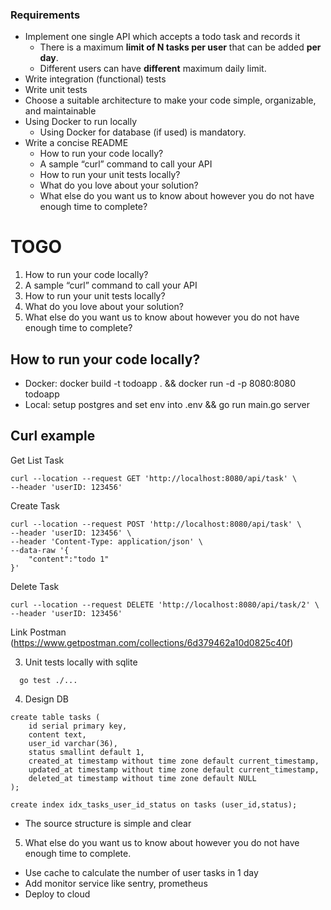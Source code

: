 ### Requirements

- Implement one single API which accepts a todo task and records it
  - There is a maximum **limit of N tasks per user** that can be added **per day**.
  - Different users can have **different** maximum daily limit.
- Write integration (functional) tests
- Write unit tests
- Choose a suitable architecture to make your code simple, organizable, and maintainable
- Using Docker to run locally
  - Using Docker for database (if used) is mandatory.
- Write a concise README
  - How to run your code locally?
  - A sample “curl” command to call your API
  - How to run your unit tests locally?
  - What do you love about your solution?
  - What else do you want us to know about however you do not have enough time to complete?

# TOGO
1. How to run your code locally?
2. A sample “curl” command to call your API
3. How to run your unit tests locally?
4. What do you love about your solution?
5. What else do you want us to know about however you do not have enough time to complete?

## How to run your code locally?
- Docker: docker build -t todoapp . && docker run -d -p 8080:8080 todoapp
- Local: setup postgres and set env into .env && go run main.go server

## Curl example
Get List Task

```
curl --location --request GET 'http://localhost:8080/api/task' \
--header 'userID: 123456' 
```

Create Task

```
curl --location --request POST 'http://localhost:8080/api/task' \
--header 'userID: 123456' \
--header 'Content-Type: application/json' \
--data-raw '{
    "content":"todo 1"
}'
```

Delete Task

```
curl --location --request DELETE 'http://localhost:8080/api/task/2' \
--header 'userID: 123456' 
```

Link Postman (https://www.getpostman.com/collections/6d379462a10d0825c40f)

3. Unit tests locally with sqlite

```
  go test ./...
```

4. Design DB
```
create table tasks (
    id serial primary key,
    content text,
    user_id varchar(36),
    status smallint default 1,
    created_at timestamp without time zone default current_timestamp,
    updated_at timestamp without time zone default current_timestamp,
    deleted_at timestamp without time zone default NULL
);

create index idx_tasks_user_id_status on tasks (user_id,status);
```

- The source structure is simple and clear

5. What else do you want us to know about however you do not have enough time to complete.
- Use cache to calculate the number of user tasks in 1 day
- Add monitor service like sentry, prometheus
- Deploy to cloud
